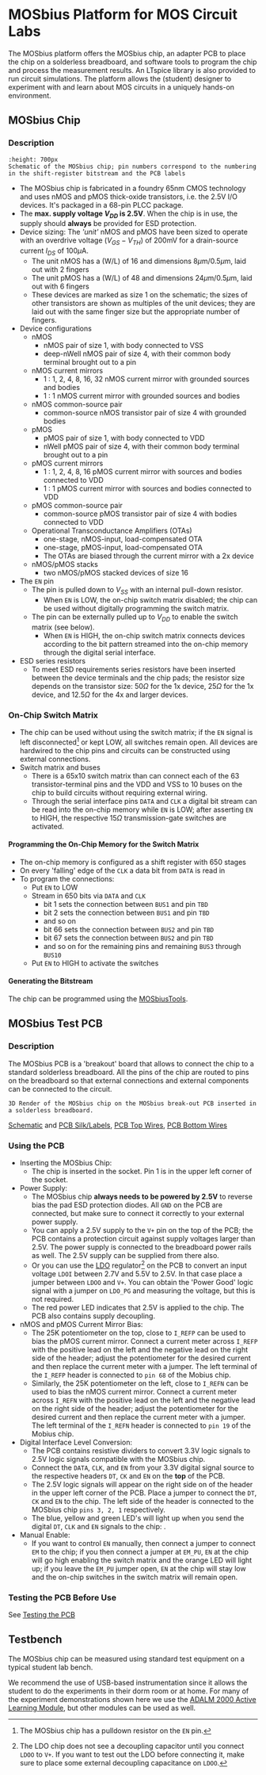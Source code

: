 # MOSbius Platform for MOS Circuit Labs

The MOSbius platform offers the MOSbius chip, an adapter PCB to place the chip on a solderless breadboard, and software tools to program the chip and process the measurement results. An LTspice library is also provided to run circuit simulations. The platform allows the (student) designer to experiment with and learn about MOS circuits in a uniquely hands-on environment. 

## MOSbius Chip
### Description
```{figure} img/block_diagram_pcb_v2.png
:height: 700px
Schematic of the MOSbius chip; pin numbers correspond to the numbering in the shift-register bitstream and the PCB labels
```
- The MOSbius chip is fabricated in a foundry 65nm CMOS technology and uses nMOS and pMOS thick-oxide transistors, i.e. the 2.5V I/O devices. It's packaged in a 68-pin PLCC package. 
- The **max. supply voltage $V_{DD}$ is 2.5V**. When the chip is in use, the supply should **always** be provided for ESD protection.
- Device sizing: The *'unit'* nMOS and pMOS have been sized to operate with an overdrive voltage $(V_{GS}-V_{TH})$ of 200mV for a drain-source current $I_{DS}$
  of 100$\mu$A. 
  - The unit nMOS has a (W/L) of 16 and dimensions 8$\mu$m/0.5$\mu$m, laid out with 2 fingers
  - The unit pMOS has a (W/L) of 48 and dimensions 24$\mu$m/0.5$\mu$m, laid out with 6 fingers
  - These devices are marked as size 1 on the schematic; the sizes of other transistors are shown as multiples of the unit devices; they are laid out with the same finger size but the appropriate number of fingers.
- Device configurations
    - nMOS
      - nMOS pair of size 1, with body connected to VSS
      - deep-nWell nMOS pair of size 4, with their common body terminal brought out to a pin
    - nMOS current mirrors
      - 1 : 1, 2, 4, 8, 16, 32 nMOS current mirror with grounded sources and bodies
      - 1 : 1 nMOS current mirror with grounded sources and bodies
    - nMOS common-source pair
      - common-source nMOS transistor pair of size 4 with grounded bodies
    - pMOS
      - pMOS pair of size 1, with body connected to VDD
      - nWell pMOS pair of size 4, with their common body terminal brought out to a pin
    - pMOS current mirrors
      - 1 : 1, 2, 4, 8, 16 pMOS current mirror with sources and bodies connected to VDD
      - 1 : 1 pMOS current mirror with sources and bodies connected to VDD
    - pMOS common-source pair
      - common-source pMOS transistor pair of size 4 with bodies connected to VDD
    - Operational Transconductance Amplifiers (OTAs)
      - one-stage, nMOS-input, load-compensated OTA
      - one-stage, pMOS-input, load-compensated OTA
      - The OTAs are biased through the current mirror with a 2x device
    - nMOS/pMOS stacks
      - two nMOS/pMOS stacked devices of size 16  
- The `EN` pin
    - The pin is pulled down to $V_{SS}$ with an internal pull-down
	resistor.
        - When `EN` is LOW, the on-chip switch matrix disabled; the chip can
        be used without digitally programming the switch matrix.
    - The pin can be externally pulled up to $V_{DD}$ to enable the
    switch matrix (see below).
        - When `EN` is HIGH, the on-chip switch matrix connects devices
        according to the bit pattern streamed into the on-chip memory
        through the digital serial interface.
- ESD series resistors
    - To meet ESD requirements series resistors have been inserted
      between the device terminals and the chip pads; the resistor size
      depends on the transistor size: 50$\Omega$ for the 1x device,
      25$\Omega$ for the 1x device,  and 12.5$\Omega$ for the 4x and larger
      devices.  
### On-Chip Switch Matrix
- The chip can be used without using the switch matrix; if the `EN` signal is left disconnected[^pulldown] or kept LOW, all switches remain open. All devices are hardwired to the chip pins and circuits can be constructed using external connections. 
- Switch matrix and buses
    - There is a 65x10 switch matrix than can connect each of the 63 transistor-terminal pins and the VDD and VSS to 10 buses on the chip to build circuits without
      requiring external wiring. 
    - Through the serial interface pins `DATA` and `CLK` a digital bit
      stream can be read into the on-chip memory while `EN` is LOW;
      after asserting `EN` to HIGH, the respective 15$\Omega$ transmission-gate
      switches are activated. 

#### Programming the On-Chip Memory for the Switch Matrix
- The on-chip memory is configured as a shift register with 650 stages
- On every 'falling' edge of the `CLK` a data bit from `DATA` is read in
- To program the connections:
  - Put `EN` to LOW
  - Stream in 650 bits via `DATA` and `CLK`
    - bit 1 sets the connection between `BUS1` and pin `TBD`
    - bit 2 sets the connection between `BUS1` and pin `TBD`
    - and so on
    - bit 66 sets the connection between `BUS2` and pin `TBD`
    - bit 67 sets the connection between `BUS2` and pin `TBD`
    - and so on for the remaining pins and remaining `BUS3` through `BUS10`
  - Put `EN` to HIGH to activate the switches
#### Generating the Bitstream

The chip can be programmed using the [MOSbiusTools](../5_sw_support/MOSbiusTools.md). 

## MOSbius Test PCB

### Description
The MOSbius PCB is a 'breakout' board that allows to connect the chip to a standard solderless breadboard. All the pins of the chip are routed to pins on the breadboard so that external connections and external components can be connected to the circuit.

```{figure} img/MobiusPCB_v3_2024_3d_fullboard_ray_ortho.png
3D Render of the MOSbius chip on the MOSbius break-out PCB inserted in a solderless breadboard.
```
[Schematic](img/Schematic_MobiusPCB_v3_2024.pdf) and [PCB Silk/Labels](img/pcb_f_silk_etc.pdf), [PCB Top Wires](img/pcb_f_cu.pdf), [PCB Bottom Wires](img/pcb_b_cu.pdf)

### Using the PCB
- Inserting the MOSbius Chip:
  - The chip is inserted in the socket. Pin 1 is in the upper left corner of the socket. 
- Power Supply:
  - The MOSbius chip **always needs to be powered by 2.5V** to reverse bias the pad ESD protection diodes. All `GND` on the PCB are connected, but make sure to connect it correctly to your external power supply. 
  - You can apply a 2.5V supply to the `V+` pin on the top of the PCB; the PCB contains a protection circuit against supply voltages larger than 2.5V. The power supply is connected to the breadboard power rails as well. The 2.5V supply can be supplied from there also. 
  - Or you can use the [LDO](./img/NCV8164-D.PDF) regulator[^ldo] on the PCB to convert an input voltage `LDOI` between 2.7V and 5.5V to 2.5V. In that case place a jumper between `LDOO` and `V+`. You can obtain the 'Power Good' logic signal with a jumper on `LDO_PG` and measuring the voltage, but this is not required.
  - The red power LED indicates that 2.5V is applied to the chip. The PCB also contains supply decoupling. 
- nMOS and pMOS Current Mirror Bias:
  - The 25K potentiometer on the top, close to `I_REFP` can be used to bias the pMOS current mirror. Connect a current meter across `I_REFP` with the positive lead on the left and the negative lead on the right side of the header; adjust the potentiometer for the desired current and then replace the current meter with a jumper. The left terminal of the `I_REFP` header is connected to `pin 68` of the Mobius chip. 
  - Similarly, the 25K potentiometer on the left, close to `I_REFN` can be used to bias the nMOS current mirror. Connect a current meter across `I_REFN` with the positive lead on the left and the negative lead on the right side of the header; adjust the potentiometer for the desired current and then replace the current meter with a jumper. The left terminal of the `I_REFN` header is connected to `pin 19` of the Mobius chip. 
- Digital Interface Level Conversion:
  - The PCB contains resistive dividers to convert 3.3V logic signals to 2.5V logic signals compatible with the MOSbius chip.
  - Connect the `DATA`, `CLK`, and `EN` from your 3.3V digital signal source to the respective headers `DT`, `CK` and `EN` on the **top** of the PCB. 
  - The 2.5V logic signals will appear on the right side on of the header in the upper left corner of the PCB. Place a jumper to connect the `DT`, `CK` and `EN` to the chip. The left side of the header is connected to the MOSbius chip `pins 3, 2, 1` respectively. 
  - The blue, yellow and green LED's will light up when you send the digital `DT`, `CLK` and `EN` signals to the chip: . 
- Manual Enable:
  - If you want to control `EN` manually, then connect a jumper to connect `EM` to the chip; if you then connect a jumper at `EM_PU`, `EN` at the chip will go high enabling the switch matrix and the orange LED will light up; if you leave the `EM_PU` jumper open, `EN` at the chip will stay low and the on-chip switches in the switch matrix will remain open. 

### Testing the PCB Before Use
See [Testing the PCB](../app_pcb_test/pcb_test.md)
  
## Testbench
The MOSbius chip can be measured using standard test equipment on a typical student lab bench. 

We recommend the use of USB-based instrumentation since it allows the student to do the experiments in their dorm room or at home. For many of the experiment demonstrations shown here we use the [ADALM 2000 Active Learning Module](https://www.analog.com/en/resources/evaluation-hardware-and-software/evaluation-boards-kits/adalm2000.html), but other modules can be used as well. 


[^pulldown]: The MOSbius chip has a pulldown resistor on the `EN` pin. 
[^ldo]: The LDO chip does not see a decoupling capacitor until you connect `LDOO` to `V+`. If you want to test out the LDO before connecting it, make sure to place some external decoupling capacitance on `LDOO`. 